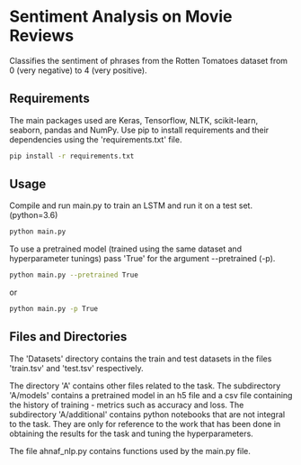 # Sentiment Analysis on Movie Reviews

Classifies the sentiment of phrases from the Rotten Tomatoes dataset from 0 (very negative) to 4 (very positive).

## Requirements

The main packages used are Keras, Tensorflow, NLTK, scikit-learn, seaborn, pandas and NumPy. Use pip to install requirements and their dependencies using the 'requirements.txt' file.

```bash
pip install -r requirements.txt
```

## Usage

Compile and run main.py to train an LSTM and run it on a test set. (python=3.6)

```bash
python main.py
```

To use a pretrained model (trained using the same dataset and hyperparameter tunings) pass 'True' for the argument --pretrained (-p).

```bash
python main.py --pretrained True
```
or
```bash
python main.py -p True
```

## Files and Directories
The 'Datasets' directory contains the train and test datasets in the files 'train.tsv' and 'test.tsv' respectively.

The directory 'A' contains other files related to the task. The subdirectory 'A/models' contains a pretrained model in an h5 file and a csv file containing the history of training - metrics such as accuracy and loss. The subdirectory 'A/additional' contains python notebooks that are not integral to the task. They are only for reference to the work that has been done in obtaining the results for the task and tuning the hyperparameters.

The file ahnaf_nlp.py contains functions used by the main.py file.
